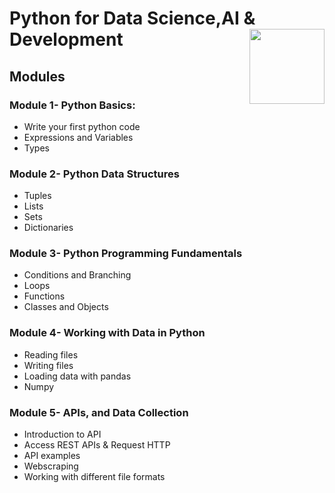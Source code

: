 # Python for Data Science,AI & Development <img src="https://raw.githubusercontent.com/roshangrewal/IBM-Data-Science-Professional-Certification/master/IBM-Banner.png" align="right" width="120" />

## Modules

### Module 1- Python Basics:

- Write your first python code
- Expressions and Variables
- Types

### Module 2- Python Data Structures
- Tuples
- Lists
- Sets
- Dictionaries

### Module 3- Python Programming Fundamentals
- Conditions and Branching
- Loops
- Functions
- Classes and Objects

### Module 4- Working with Data in Python
- Reading files
- Writing files
- Loading data with pandas
- Numpy

### Module 5- APIs, and Data Collection
- Introduction to API
- Access REST APIs & Request HTTP
- API examples
- Webscraping
- Working with different file formats
